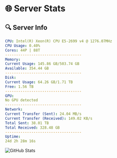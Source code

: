 # 🌐 Server Stats
## 🔍 Server Info
```yaml
CPU: Intel(R) Xeon(R) CPU E5-2699 v4 @ 1276.07MHz
CPU Usage: 0.40%
Cores: 44P | 88T
-----------------------------------
Memory:
Current Usage: 145.86 GB/503.74 GB
Available: 354.44 GB
-----------------------------------
Disk:
Current Usage: 64.26 GB/1.71 TB
Free: 1.56 TB
-----------------------------------
GPU:
No GPU detected
-----------------------------------
Network:
Current Transfer (Sent): 24.04 MB/s
Current Transfer (Received): 149.02 KB/s
Total Sent: 38.01 TB
Total Received: 328.48 GB
-----------------------------------
Uptime:
24d 2h 28m 16s
```
![GitHub Stats](https://img.shields.io/badge/Updated-2025-03-31_23:51:05-blue)